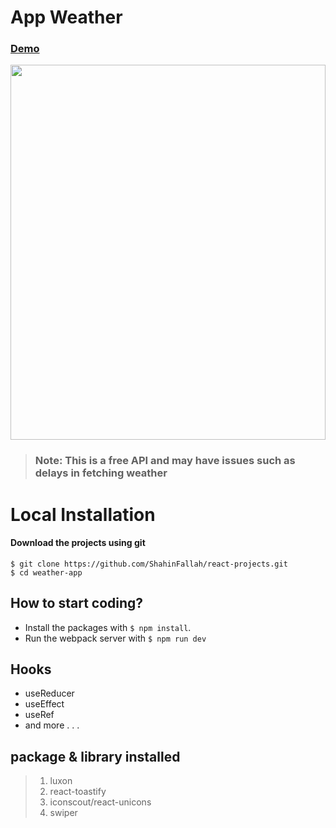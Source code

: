# App Weather

### [Demo](#)

<a href = '#'>
  <img style="width:100%;height:600px" src='https://s8.uupload.ir/files/newproject-madewithclipchamp-ezgif.com-crop_vs3.gif'>
</a>

> ### <b>Note</b>: This is a free API and may have issues such as delays in fetching weather

# Local Installation

#### Download the projects using git

```
$ git clone https://github.com/ShahinFallah/react-projects.git
$ cd weather-app
```

## How to start coding?

- Install the packages with  `$ npm install`.
- Run the webpack server with  `$ npm run dev`

## Hooks

- useReducer<br>
- useEffect<br>
- useRef<br>
- and more . . .

## package & library installed

> 1. luxon
> 2. react-toastify
> 3. iconscout/react-unicons
> 4. swiper
